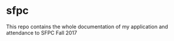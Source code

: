 # sfpc
This repo contains the whole documentation of my application and attendance to SFPC Fall 2017
